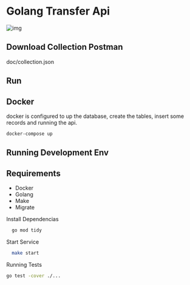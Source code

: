 # Golang Transfer Api


![img](doc/db_image.png)

##  Download Collection Postman
doc/collection.json

## Run

## Docker
docker is configured to up the database, create the tables, insert some records and running the api.
```bash
docker-compose up
```


## Running Development Env

## Requirements
- Docker
- Golang
- Make
- Migrate


Install Dependencias

```bash
  go mod tidy
```

Start Service

```bash
  make start
```


Running Tests
```bash
go test -cover ./...
```
